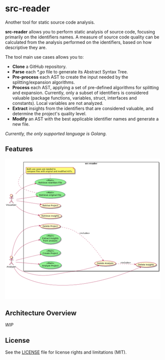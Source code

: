 # src-reader

Another tool for static source code analysis.

**src-reader** allows you to perform static analysis of source code, focusing primarily on the identifiers names. A measure of source code quality can be calculated from the analysis performed on the identifiers, based on how descriptive they are.

The tool main use cases allows you to:

* **Clone** a GitHub repository.
* **Parse** each _*.go_ file to generate its Abstract Syntax Tree.
* **Pre-process** each AST to create the input needed by the splitting/expansion algorithms.
* **Process** each AST, applying a set of pre-defined algorithms for splitting and expansion. Currently, only a subset of identifiers is considered valuable (package functions, variables, struct, interfaces and constants). Local variables are not analyzed.
* **Extract** insights from the identifiers that are considered valuable, and determine the project's quality level.
* **Modify** an AST with the best applicable identifier names and generate a new file.

_Currently, the only supported language is Golang._

## Features

![Supported Use cases](./doc/system_use_cases_diagram.png)

## Architecture Overview

_WIP_

## License

See the [LICENSE](LICENSE) file for license rights and limitations (MIT).
